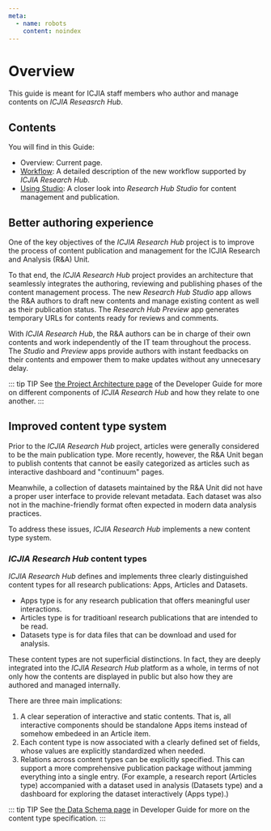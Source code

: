 ```yaml
---
meta:
  - name: robots
    content: noindex
---
```


# Overview

<StaffOnly />

This guide is meant for ICJIA staff members who author and manage contents on _ICJIA Reseasrch Hub_.

## Contents

You will find in this Guide:

- Overview: Current page.
- [Workflow](workflow.md): A detailed description of the new workflow supported by _ICJIA Research Hub_.
- [Using Studio](studio.md): A closer look into _Research Hub Studio_ for content management and publication.

## Better authoring experience

One of the key objectives of the _ICJIA Research Hub_ project is to improve the process of content publication and management for the ICJIA Research and Analysis (R&A) Unit.

To that end, the _ICJIA Research Hub_ project provides an architecture that seamlessly integrates the authoring, reviewing and publishing phases of the content management process. The new _Research Hub Studio_ app allows the R&A authors to draft new contents and manage existing content as well as their publication status. The _Research Hub Preview_ app generates temporary URLs for contents ready for reviews and comments.

With _ICJIA Research Hub_, the R&A authors can be in charge of their own contents and work independently of the IT team throughout the process. The _Studio_ and _Preview_ apps provide authors with instant feedbacks on their contents and empower them to make updates without any unnecesary delay.

::: tip TIP
See [the Project Architecture page](/dev-guide/architecture.md) of the Developer Guide for more on different components of _ICJIA Research Hub_ and how they relate to one another.
:::

## Improved content type system

Prior to the _ICJIA Research Hub_ project, articles were generally considered to be the main publication type. More recently, however, the R&A Unit began to publish contents that cannot be easily categorized as articles such as interactive dashboard and "continuum" pages.

Meanwhile, a collection of datasets maintained by the R&A Unit did not have a proper user interface to provide relevant metadata. Each dataset was also not in the machine-friendly format often expected in modern data analysis practices.

To address these issues, _ICJIA Research Hub_ implements a new content type system.

### _ICJIA Research Hub_ content types

_ICJIA Research Hub_ defines and implements three clearly distinguished content types for all research publications: Apps, Articles and Datasets.

- Apps type is for any research publication that offers meaningful user interactions.
- Articles type is for traditioanl research publications that are intended to be read.
- Datasets type is for data files that can be download and used for analysis.

These content types are not superficial distinctions. In fact, they are deeply integrated into the _ICJIA Research Hub_ platform as a whole, in terms of not only how the contents are displayed in public but also how they are authored and managed internally.

There are three main implications:

1. A clear seperation of interactive and static contents. That is, all interactive components should be standalone Apps items instead of somehow embedeed in an Article item.
2. Each content type is now associated with a clearly defined set of fields, whose values are explicitly standardized when needed.
3. Relations across content types can be explicitly specified. This can support a more comprehensive publication package without jamming everything into a single entry. (For example, a research report (Articles type) accompanied with a dataset used in analysis (Datasets type) and a dashboard for exploring the dataset interactively (Apps type).)

::: tip TIP
See [the Data Schema page](/dev-guide/schema.md) in Developer Guide for more on the content type specification.
:::

